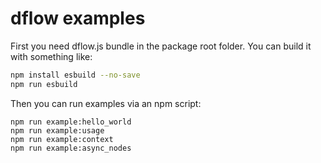 # dflow examples

First you need dflow.js bundle in the package root folder. You can build it with something like:

```sh
npm install esbuild --no-save
npm run esbuild
```

Then you can run examples via an npm script:

<!-- This Markdown code syntax makes it easier to copy&paste commands. -->

    npm run example:hello_world
    npm run example:usage
    npm run example:context
    npm run example:async_nodes
